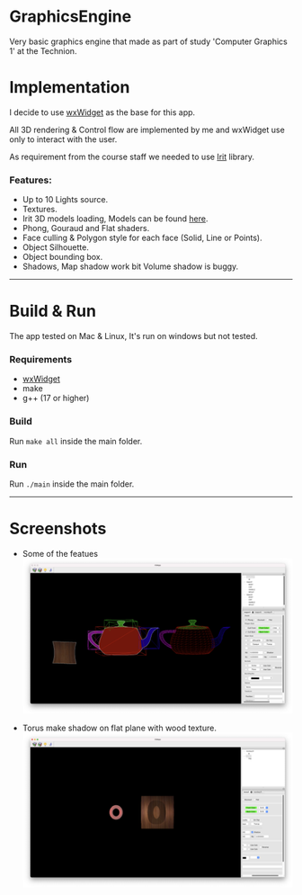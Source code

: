 # GraphicsEngine
Very basic graphics engine that made as part of study 'Computer Graphics 1' at the Technion.


# Implementation

I decide to use [wxWidget](https://www.wxwidgets.org) as the base for this app.

All 3D rendering & Control flow are implemented by me and wxWidget use only to interact with the user.

As requirement from the course staff we needed to use [Irit](https://gershon.cs.technion.ac.il/irit/) library.

### Features:
* Up to 10 Lights source.
* Textures.
* Irit 3D models loading, Models can be found [here](https://gershon.cs.technion.ac.il/irit/data/).
* Phong, Gouraud and Flat shaders.
* Face culling & Polygon style for each face (Solid, Line or Points).
* Object Silhouette.
* Object bounding box.
* Shadows, Map shadow work bit Volume shadow is buggy.

---

# Build & Run
The app tested on Mac & Linux, It's run on windows but not tested.

### Requirements
* [wxWidget](https://www.wxwidgets.org/downloads/)
* make
* g++ (17 or higher)

### Build

Run ``` make all ``` inside the main folder.

### Run

Run ```./main``` inside the main folder.


---

# Screenshots

* Some of the featues
![Base](./screenshots/screenshot-base.png)

* Torus make shadow on flat plane with wood texture.
![Shadow](./screenshots/screenshot-shadow.png)